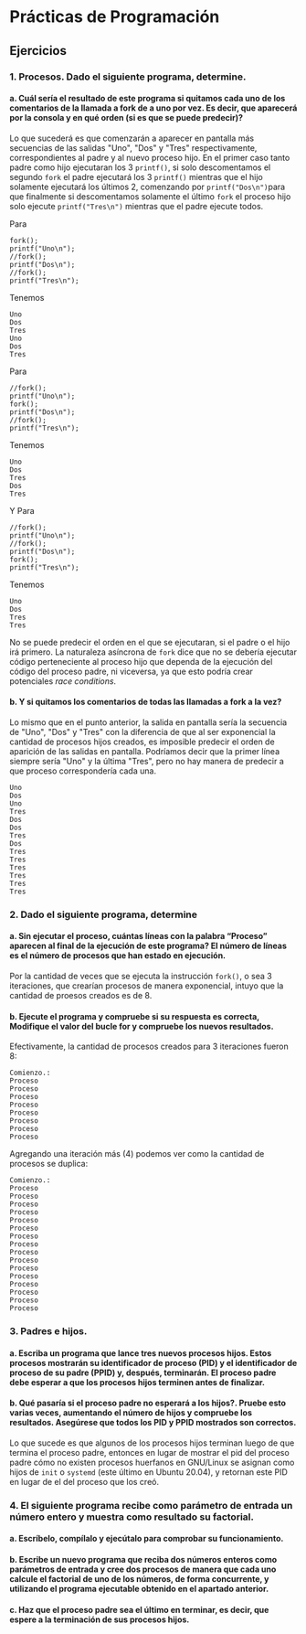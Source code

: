 # Prácticas de Programación

## Ejercicios

### 1. Procesos. Dado el siguiente programa, determine.
#### a. Cuál sería el resultado de este programa si quitamos cada uno de los comentarios de la llamada a fork de a uno por vez. Es decir, que aparecerá por la consola y en qué orden (si es que se puede predecir)?

Lo que sucederá es que comenzarán a aparecer en pantalla más secuencias de las salidas "Uno", "Dos" y "Tres" respectivamente, correspondientes al padre y al nuevo proceso hijo. En el primer caso tanto padre como hijo ejecutaran los 3 `printf()`, si solo descomentamos el segundo `fork` el padre ejecutará los 3 `printf()` mientras que el hijo solamente ejecutará los últimos 2, comenzando por `printf("Dos\n")`para que finalmente si descomentamos solamente el último `fork` el proceso hijo solo ejecute `printf("Tres\n")` mientras que el padre ejecute todos.

Para
```
fork();
printf("Uno\n");
//fork();
printf("Dos\n");
//fork();
printf("Tres\n");
```
Tenemos
```
Uno
Dos
Tres
Uno
Dos
Tres
```
Para
```
//fork();
printf("Uno\n");
fork();
printf("Dos\n");
//fork();
printf("Tres\n");
```
Tenemos
```
Uno
Dos
Tres
Dos
Tres
```
Y Para
```
//fork();
printf("Uno\n");
//fork();
printf("Dos\n");
fork();
printf("Tres\n");
```
Tenemos
```
Uno
Dos
Tres
Tres
```

No se puede predecir el orden en el que se ejecutaran, si el padre o el hijo irá primero. La naturaleza asíncrona de `fork` dice que no se debería ejecutar código perteneciente al proceso hijo que dependa de la ejecución del código del proceso padre, ni viceversa, ya que esto podría crear potenciales *race conditions*.

#### b. Y si quitamos los comentarios de todas las llamadas a fork a la vez? 

Lo mismo que en el punto anterior, la salida en pantalla sería la secuencia de "Uno", "Dos" y "Tres" con la diferencia de que al ser exponencial la cantidad de procesos hijos creados, es imposible predecir el orden de aparición de las salidas en pantalla. Podríamos decir que la primer línea siempre sería "Uno" y la última "Tres", pero no hay manera de predecir a que proceso correspondería cada una.

```
Uno
Dos
Uno
Tres
Dos
Dos
Tres
Dos
Tres
Tres
Tres
Tres
Tres
Tres
```
### 2. Dado el siguiente programa, determine
#### a. Sin ejecutar el proceso, cuántas líneas con la palabra “Proceso” aparecen al final de la ejecución de este programa? El número de líneas es el número de procesos que han estado en ejecución.

Por la cantidad de veces que se ejecuta la instrucción `fork()`, o sea 3 iteraciones, que crearían procesos de manera exponencial, intuyo que la cantidad de proesos creados es de 8.

#### b. Ejecute el programa y compruebe si su respuesta es correcta, Modifique el valor del bucle for y compruebe los nuevos resultados.

Efectivamente, la cantidad de procesos creados para 3 iteraciones fueron 8:
```
Comienzo.:
Proceso
Proceso
Proceso
Proceso
Proceso
Proceso
Proceso
Proceso
```
Agregando una iteración más (4) podemos ver como la cantidad de procesos se duplica:
```
Comienzo.:
Proceso
Proceso
Proceso
Proceso
Proceso
Proceso
Proceso
Proceso
Proceso
Proceso
Proceso
Proceso
Proceso
Proceso
Proceso
Proceso
```
### 3. Padres e hijos.
#### a. Escriba un programa que lance tres nuevos procesos hijos. Estos procesos mostrarán su identificador de proceso (PID) y el identificador de proceso de su padre (PPID) y, después, terminarán. El proceso padre debe esperar a que los procesos hijos terminen antes de finalizar.

#### b. Qué pasaría si el proceso padre no esperará a los hijos?. Pruebe esto varias veces, aumentando el número de hijos y compruebe los resultados. Asegúrese que todos los PID y PPID mostrados son correctos.

Lo que sucede es que algunos de los procesos hijos terminan luego de que termina el proceso padre, entonces en lugar de mostrar el pid del proceso padre cómo no existen procesos huerfanos en GNU/Linux se asignan como hijos de `init` o `systemd` (este último en Ubuntu 20.04), y retornan este PID en lugar de el del proceso que los creó.

### 4. El siguiente programa recibe como parámetro de entrada un número entero y muestra como resultado su factorial.
#### a. Escríbelo, compílalo y ejecútalo para comprobar su funcionamiento.
#### b. Escribe un nuevo programa que reciba dos números enteros como parámetros de entrada y cree dos procesos de manera que cada uno calcule el factorial de uno de los números, de forma concurrente, y utilizando el programa ejecutable obtenido en el apartado anterior.
#### c. Haz que el proceso padre sea el último en terminar, es decir, que espere a la terminación de sus procesos hijos.

